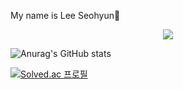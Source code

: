 My name is Lee Seohyun👋

<div align="center">
  <img src="https://capsule-render.vercel.app/api?type=wave&color=auto&height=300&section=header&text=capsule%20render&fontSize=90" />
</div>

![Anurag's GitHub stats](https://github-readme-stats.vercel.app/api?username=seohyunlee-coding&show_icons=true)

[![Solved.ac
프로필](http://mazassumnida.wtf/api/generate_badge?boj=mgogfc)](https://solved.ac/mgogfc)
